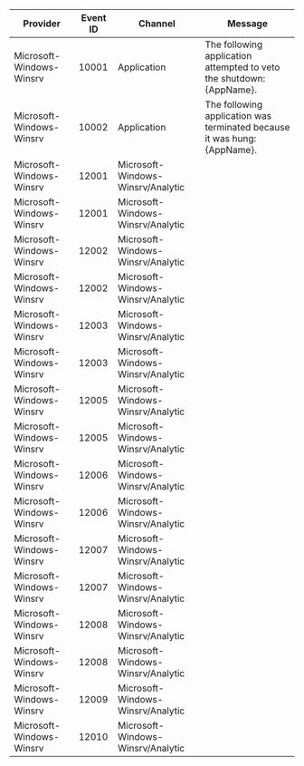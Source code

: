 Provider                  |  Event ID  |  Channel                            |  Message
--------------------------|------------|-------------------------------------|--------------------------------------------------------------------------
Microsoft-Windows-Winsrv  |  10001     |  Application                        |  The following application attempted to veto the shutdown: {AppName}.
Microsoft-Windows-Winsrv  |  10002     |  Application                        |  The following application was terminated because it was hung: {AppName}.
Microsoft-Windows-Winsrv  |  12001     |  Microsoft-Windows-Winsrv/Analytic  |
Microsoft-Windows-Winsrv  |  12001     |  Microsoft-Windows-Winsrv/Analytic  |
Microsoft-Windows-Winsrv  |  12002     |  Microsoft-Windows-Winsrv/Analytic  |
Microsoft-Windows-Winsrv  |  12002     |  Microsoft-Windows-Winsrv/Analytic  |
Microsoft-Windows-Winsrv  |  12003     |  Microsoft-Windows-Winsrv/Analytic  |
Microsoft-Windows-Winsrv  |  12003     |  Microsoft-Windows-Winsrv/Analytic  |
Microsoft-Windows-Winsrv  |  12005     |  Microsoft-Windows-Winsrv/Analytic  |
Microsoft-Windows-Winsrv  |  12005     |  Microsoft-Windows-Winsrv/Analytic  |
Microsoft-Windows-Winsrv  |  12006     |  Microsoft-Windows-Winsrv/Analytic  |
Microsoft-Windows-Winsrv  |  12006     |  Microsoft-Windows-Winsrv/Analytic  |
Microsoft-Windows-Winsrv  |  12007     |  Microsoft-Windows-Winsrv/Analytic  |
Microsoft-Windows-Winsrv  |  12007     |  Microsoft-Windows-Winsrv/Analytic  |
Microsoft-Windows-Winsrv  |  12008     |  Microsoft-Windows-Winsrv/Analytic  |
Microsoft-Windows-Winsrv  |  12008     |  Microsoft-Windows-Winsrv/Analytic  |
Microsoft-Windows-Winsrv  |  12009     |  Microsoft-Windows-Winsrv/Analytic  |
Microsoft-Windows-Winsrv  |  12010     |  Microsoft-Windows-Winsrv/Analytic  |